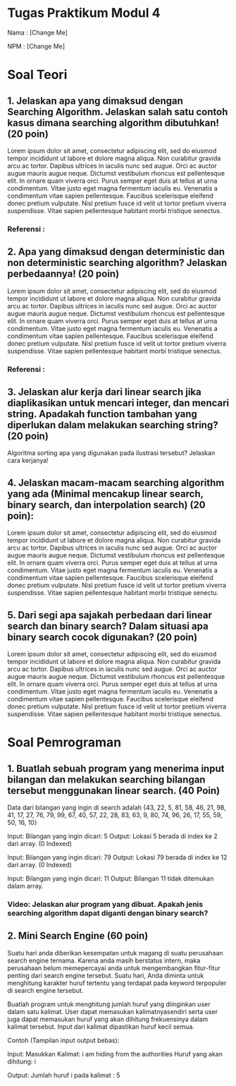 # Tugas Praktikum Modul 4

Nama : [Change Me]

NPM : [Change Me]

# Soal Teori

## 1. Jelaskan apa yang dimaksud dengan Searching Algorithm. Jelaskan salah satu contoh kasus dimana searching algorithm dibutuhkan! (20 poin)
Lorem ipsum dolor sit amet, consectetur adipiscing elit, sed do eiusmod tempor incididunt ut labore et dolore magna aliqua. Non curabitur gravida arcu ac tortor. Dapibus ultrices in iaculis nunc sed augue. Orci ac auctor augue mauris augue neque. Dictumst vestibulum rhoncus est pellentesque elit. In ornare quam viverra orci. Purus semper eget duis at tellus at urna condimentum. Vitae justo eget magna fermentum iaculis eu. Venenatis a condimentum vitae sapien pellentesque. Faucibus scelerisque eleifend donec pretium vulputate. Nisl pretium fusce id velit ut tortor pretium viverra suspendisse. Vitae sapien pellentesque habitant morbi tristique senectus.

### Referensi :

## 2. Apa yang dimaksud dengan deterministic dan non deterministic searching algorithm? Jelaskan perbedaannya! (20 poin)

Lorem ipsum dolor sit amet, consectetur adipiscing elit, sed do eiusmod tempor incididunt ut labore et dolore magna aliqua. Non curabitur gravida arcu ac tortor. Dapibus ultrices in iaculis nunc sed augue. Orci ac auctor augue mauris augue neque. Dictumst vestibulum rhoncus est pellentesque elit. In ornare quam viverra orci. Purus semper eget duis at tellus at urna condimentum. Vitae justo eget magna fermentum iaculis eu. Venenatis a condimentum vitae sapien pellentesque. Faucibus scelerisque eleifend donec pretium vulputate. Nisl pretium fusce id velit ut tortor pretium viverra suspendisse. Vitae sapien pellentesque habitant morbi tristique senectus.

### Referensi :

## 3. Jelaskan alur kerja dari linear search jika diaplikasikan untuk mencari integer, dan mencari string. Apadakah function tambahan yang diperlukan dalam melakukan searching string? (20 poin)

Algoritma sorting apa yang digunakan pada ilustrasi tersebut? Jelaskan cara kerjanya!

## 4. Jelaskan macam-macam searching algorithm yang ada (Minimal mencakup linear search, binary search, dan interpolation search) (20 poin):

Lorem ipsum dolor sit amet, consectetur adipiscing elit, sed do eiusmod tempor incididunt ut labore et dolore magna aliqua. Non curabitur gravida arcu ac tortor. Dapibus ultrices in iaculis nunc sed augue. Orci ac auctor augue mauris augue neque. Dictumst vestibulum rhoncus est pellentesque elit. In ornare quam viverra orci. Purus semper eget duis at tellus at urna condimentum. Vitae justo eget magna fermentum iaculis eu. Venenatis a condimentum vitae sapien pellentesque. Faucibus scelerisque eleifend donec pretium vulputate. Nisl pretium fusce id velit ut tortor pretium viverra suspendisse. Vitae sapien pellentesque habitant morbi tristique senectu.

## 5. Dari segi apa sajakah perbedaan dari linear search dan binary search? Dalam situasi apa binary search cocok digunakan? (20 poin)

Lorem ipsum dolor sit amet, consectetur adipiscing elit, sed do eiusmod tempor incididunt ut labore et dolore magna aliqua. Non curabitur gravida arcu ac tortor. Dapibus ultrices in iaculis nunc sed augue. Orci ac auctor augue mauris augue neque. Dictumst vestibulum rhoncus est pellentesque elit. In ornare quam viverra orci. Purus semper eget duis at tellus at urna condimentum. Vitae justo eget magna fermentum iaculis eu. Venenatis a condimentum vitae sapien pellentesque. Faucibus scelerisque eleifend donec pretium vulputate. Nisl pretium fusce id velit ut tortor pretium viverra suspendisse. Vitae sapien pellentesque habitant morbi tristique senectus.


# Soal Pemrograman

## 1. Buatlah sebuah program yang menerima input bilangan dan melakukan searching bilangan tersebut menggunakan linear search. (40 Poin)

Data dari bilangan yang ingin di search adalah
{43, 22, 5, 81, 58, 46, 21, 98, 41, 17, 27, 76, 79, 99, 67, 40, 57, 22, 28, 83, 63, 9, 80, 74, 96, 26, 17, 55, 59, 50, 16, 10}

Input: Bilangan yang ingin dicari: 5
Output: Lokasi 5 berada di index ke 2 dari array. (0 Indexed)

Input: Bilangan yang ingin dicari: 79
Output: Lokasi 79 berada di index ke 12 dari array. (0 Indexed)

Input: Bilangan yang ingin dicari: 11
Output: Bilangan 11 tidak ditemukan dalam array.

### Video: Jelaskan alur program yang dibuat. Apakah jenis searching algorithm dapat diganti dengan binary search?

## 2. Mini Search Engine (60 poin)

Suatu hari anda diberikan kesempatan untuk magang di suatu perusahaan search engine ternama. Karena anda masih berstatus intern, maka perusahaan belum memepercayai anda untuk mengembangkan fitur-fitur penting dari search engine tersebut. Suatu hari, Anda diminta untuk menghitung karakter huruf tertentu yang terdapat pada keyword terpopuler di search engine tersebut.

Buatlah program untuk menghitung jumlah huruf yang diinginkan user dalam satu kalimat. User dapat memasukan kalimatnyasendiri serta user juga dapat memasukan huruf yang akan dihitung frekuensinya dalam kalimat tersebut. Input dari kalimat dipastikan huruf kecil semua.

Contoh (Tampilan input output bebas):

Input:
Masukkan Kalimat: i am hiding from the authorities
Huruf yang akan dihitung: i

Output:
Jumlah huruf i pada kalimat : 5





